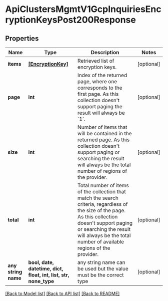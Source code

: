# ApiClustersMgmtV1GcpInquiriesEncryptionKeysPost200Response


## Properties
Name | Type | Description | Notes
------------ | ------------- | ------------- | -------------
**items** | [**[EncryptionKey]**](EncryptionKey.md) | Retrieved list of encryption keys. | [optional]
**page** | **int** | Index of the returned page, where one corresponds to the first page. As this collection doesn&#39;t support paging the result will always be &#x60;1&#x60;. | [optional]
**size** | **int** | Number of items that will be contained in the returned page. As this collection doesn&#39;t support paging or searching the result will always be the total number of regions of the provider. | [optional]
**total** | **int** | Total number of items of the collection that match the search criteria, regardless of the size of the page. As this collection doesn&#39;t support paging or searching the result will always be the total number of available regions of the provider. | [optional]
**any string name** | **bool, date, datetime, dict, float, int, list, str, none_type** | any string name can be used but the value must be the correct type | [optional]

[[Back to Model list]](../README.md#documentation-for-models) [[Back to API list]](../README.md#documentation-for-api-endpoints) [[Back to README]](../README.md)

